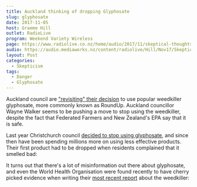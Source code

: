 ```yaml
---
title: Auckland thinking of dropping Glyphosate
slug: glyphosate
date: 2017-11-05
host: Graeme Hill
outlet: RadioLive
program: Weekend Variety Wireless
page: https://www.radiolive.co.nz/home/audio/2017/11/skeptical-thoughts-with-mark-honeychurch.html
audio: https://audio.mediaworks.nz/content/radiolive/Hill/Nov17/SkepticalThoughts5_11_17.mp3
layout: Post
categories:
  - Skepticism
tags:
  - Danger
  - Glyphosate
---
```


Auckland council are ["revisiting" their decision](http://www.radionz.co.nz/news/country/342521/auckland-council-reconsiders-weedkiller-use) to use popular weedkiller glyphosate, more commonly known as RoundUp. Auckland councillor Wayne Walker seems to be pushing a move to stop using the weedkiller, despite the fact that Federated Farmers and New Zealand's EPA say that it is safe.

<!-- more -->

Last year Christchurch council [decided to stop using glyphosate](https://www.stuff.co.nz/the-press/news/95826330/organic-weedkiller-causes-stink-in-christchurch), and since then have been spending millions more on using less effective products. Their first product had to be dropped when residents complained that it smelled bad:

It turns out that there's a lot of misinformation out there about glyphosate, and even the World Health Organisation were found recently to have cherry picked evidence when writing their [most recent report](https://www.reuters.com/article/us-who-iarc-glyphosate-specialreport/in-glyphosate-review-who-cancer-agency-edited-out-non-carcinogenic-findings-idUSKBN1CO251) about the weedkiller:
